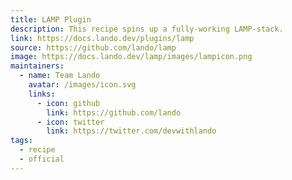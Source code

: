 ```yaml
---
title: LAMP Plugin
description: This recipe spins up a fully-working LAMP-stack.
link: https://docs.lando.dev/plugins/lamp
source: https://github.com/lando/lamp
image: https://docs.lando.dev/lamp/images/lampicon.png
maintainers:
  - name: Team Lando
    avatar: /images/icon.svg
    links:
      - icon: github
        link: https://github.com/lando
      - icon: twitter
        link: https://twitter.com/devwithlando
tags:
  - recipe
  - official
---
```


